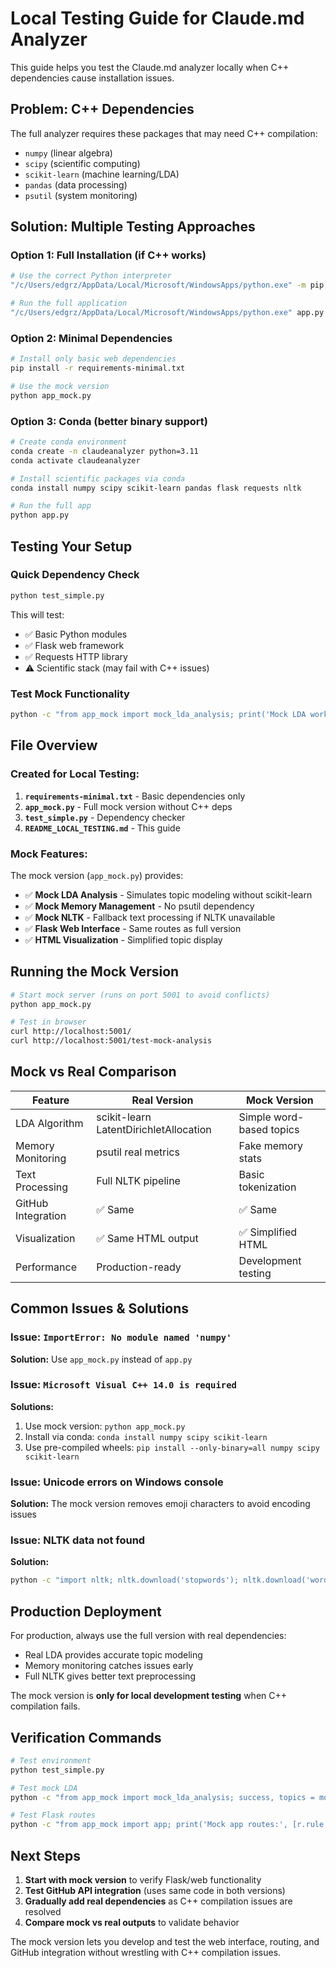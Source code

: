 # Local Testing Guide for Claude.md Analyzer

This guide helps you test the Claude.md analyzer locally when C++ dependencies cause installation issues.

## Problem: C++ Dependencies

The full analyzer requires these packages that may need C++ compilation:
- `numpy` (linear algebra)
- `scipy` (scientific computing)
- `scikit-learn` (machine learning/LDA)
- `pandas` (data processing)
- `psutil` (system monitoring)

## Solution: Multiple Testing Approaches

### Option 1: Full Installation (if C++ works)

```bash
# Use the correct Python interpreter
"/c/Users/edgrz/AppData/Local/Microsoft/WindowsApps/python.exe" -m pip install -r requirements.txt

# Run the full application
"/c/Users/edgrz/AppData/Local/Microsoft/WindowsApps/python.exe" app.py
```

### Option 2: Minimal Dependencies

```bash
# Install only basic web dependencies
pip install -r requirements-minimal.txt

# Use the mock version
python app_mock.py
```

### Option 3: Conda (better binary support)

```bash
# Create conda environment
conda create -n claudeanalyzer python=3.11
conda activate claudeanalyzer

# Install scientific packages via conda
conda install numpy scipy scikit-learn pandas flask requests nltk

# Run the full app
python app.py
```

## Testing Your Setup

### Quick Dependency Check
```bash
python test_simple.py
```

This will test:
- ✅ Basic Python modules
- ✅ Flask web framework
- ✅ Requests HTTP library
- ⚠️ Scientific stack (may fail with C++ issues)

### Test Mock Functionality
```bash
python -c "from app_mock import mock_lda_analysis; print('Mock LDA works!')"
```

## File Overview

### Created for Local Testing:

1. **`requirements-minimal.txt`** - Basic dependencies only
2. **`app_mock.py`** - Full mock version without C++ deps
3. **`test_simple.py`** - Dependency checker
4. **`README_LOCAL_TESTING.md`** - This guide

### Mock Features:

The mock version (`app_mock.py`) provides:
- ✅ **Mock LDA Analysis** - Simulates topic modeling without scikit-learn
- ✅ **Mock Memory Management** - No psutil dependency
- ✅ **Mock NLTK** - Fallback text processing if NLTK unavailable
- ✅ **Flask Web Interface** - Same routes as full version
- ✅ **HTML Visualization** - Simplified topic display

## Running the Mock Version

```bash
# Start mock server (runs on port 5001 to avoid conflicts)
python app_mock.py

# Test in browser
curl http://localhost:5001/
curl http://localhost:5001/test-mock-analysis
```

## Mock vs Real Comparison

| Feature | Real Version | Mock Version |
|---------|-------------|--------------|
| LDA Algorithm | scikit-learn LatentDirichletAllocation | Simple word-based topics |
| Memory Monitoring | psutil real metrics | Fake memory stats |
| Text Processing | Full NLTK pipeline | Basic tokenization |
| GitHub Integration | ✅ Same | ✅ Same |
| Visualization | ✅ Same HTML output | ✅ Simplified HTML |
| Performance | Production-ready | Development testing |

## Common Issues & Solutions

### Issue: `ImportError: No module named 'numpy'`
**Solution:** Use `app_mock.py` instead of `app.py`

### Issue: `Microsoft Visual C++ 14.0 is required`
**Solutions:**
1. Use mock version: `python app_mock.py`
2. Install via conda: `conda install numpy scipy scikit-learn`
3. Use pre-compiled wheels: `pip install --only-binary=all numpy scipy scikit-learn`

### Issue: Unicode errors on Windows console
**Solution:** The mock version removes emoji characters to avoid encoding issues

### Issue: NLTK data not found
**Solution:** 
```bash
python -c "import nltk; nltk.download('stopwords'); nltk.download('wordnet'); nltk.download('punkt')"
```

## Production Deployment

For production, always use the full version with real dependencies:
- Real LDA provides accurate topic modeling
- Memory monitoring catches issues early
- Full NLTK gives better text preprocessing

The mock version is **only for local development testing** when C++ compilation fails.

## Verification Commands

```bash
# Test environment
python test_simple.py

# Test mock LDA
python -c "from app_mock import mock_lda_analysis; success, topics = mock_lda_analysis(['test doc'], 1); print(f'Works: {success}')"

# Test Flask routes
python -c "from app_mock import app; print('Mock app routes:', [r.rule for r in app.url_map.iter_rules()])"
```

## Next Steps

1. **Start with mock version** to verify Flask/web functionality
2. **Test GitHub API integration** (uses same code in both versions)
3. **Gradually add real dependencies** as C++ compilation issues are resolved
4. **Compare mock vs real outputs** to validate behavior

The mock version lets you develop and test the web interface, routing, and GitHub integration without wrestling with C++ compilation issues.